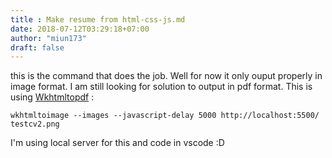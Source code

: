 ```yaml
---
title : Make resume from html-css-js.md
date: 2018-07-12T03:29:18+07:00
author: "miun173"
draft: false
---
```


this is the command that does the job. Well for now it only ouput properly in image format. I am still looking for solution to output in pdf format. This is using [Wkhtmltopdf](https://wkhtmltopdf.org/) : 

    wkhtmltoimage --images --javascript-delay 5000 http://localhost:5500/ testcv2.png

I'm using local server for this and code in vscode :D